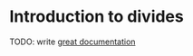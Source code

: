 # Introduction to divides

TODO: write [great documentation](http://jacobian.org/writing/what-to-write/)
